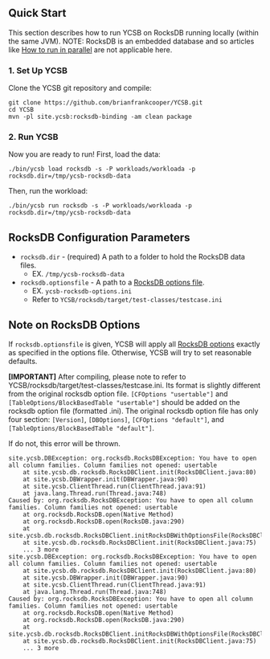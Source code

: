 <!--
Copyright (c) 2012 - 2018 YCSB contributors. All rights reserved.

Licensed under the Apache License, Version 2.0 (the "License"); you
may not use this file except in compliance with the License. You
may obtain a copy of the License at

http://www.apache.org/licenses/LICENSE-2.0

Unless required by applicable law or agreed to in writing, software
distributed under the License is distributed on an "AS IS" BASIS,
WITHOUT WARRANTIES OR CONDITIONS OF ANY KIND, either express or
implied. See the License for the specific language governing
permissions and limitations under the License. See accompanying
LICENSE file.
-->

## Quick Start

This section describes how to run YCSB on RocksDB running locally (within the same JVM).
NOTE: RocksDB is an embedded database and so articles like [How to run in parallel](https://github.com/brianfrankcooper/YCSB/wiki/Running-a-Workload-in-Parallel) are not applicable here.

### 1. Set Up YCSB

Clone the YCSB git repository and compile:

    git clone https://github.com/brianfrankcooper/YCSB.git
    cd YCSB
    mvn -pl site.ycsb:rocksdb-binding -am clean package

### 2. Run YCSB

Now you are ready to run! First, load the data:

    ./bin/ycsb load rocksdb -s -P workloads/workloada -p rocksdb.dir=/tmp/ycsb-rocksdb-data

Then, run the workload:

    ./bin/ycsb run rocksdb -s -P workloads/workloada -p rocksdb.dir=/tmp/ycsb-rocksdb-data

## RocksDB Configuration Parameters

* ```rocksdb.dir``` - (required) A path to a folder to hold the RocksDB data files.
    * EX. ```/tmp/ycsb-rocksdb-data```
* ```rocksdb.optionsfile``` - A path to a [RocksDB options file](https://github.com/facebook/rocksdb/wiki/RocksDB-Options-File).
    * EX. ```ycsb-rocksdb-options.ini```
    * Refer to ```YCSB/rocksdb/target/test-classes/testcase.ini```

## Note on RocksDB Options

If `rocksdb.optionsfile` is given, YCSB will apply all [RocksDB options](https://github.com/facebook/rocksdb/wiki/Setup-Options-and-Basic-Tuning) exactly as specified in the options file.
Otherwise, YCSB will try to set reasonable defaults.

**[IMPORTANT]** After compiling, please note to refer to YCSB/rocksdb/target/test-classes/testcase.ini. Its format is slightly different from the original rocksdb option file.
```[CFOptions "usertable"]``` and ```[TableOptions/BlockBasedTable "usertable"]``` should be added on the rocksdb option file (formatted .ini). The original rocksdb option file has only four section: ```[Version]```, ```[DBOptions]```, ```[CFOptions "default"]```, and ```[TableOptions/BlockBasedTable "default"]```.

If do not, this error will be thrown.

    site.ycsb.DBException: org.rocksdb.RocksDBException: You have to open all column families. Column families not opened: usertable
        at site.ycsb.db.rocksdb.RocksDBClient.init(RocksDBClient.java:80)
        at site.ycsb.DBWrapper.init(DBWrapper.java:90)
        at site.ycsb.ClientThread.run(ClientThread.java:91)
        at java.lang.Thread.run(Thread.java:748)
    Caused by: org.rocksdb.RocksDBException: You have to open all column families. Column families not opened: usertable
        at org.rocksdb.RocksDB.open(Native Method)
        at org.rocksdb.RocksDB.open(RocksDB.java:290)
        at site.ycsb.db.rocksdb.RocksDBClient.initRocksDBWithOptionsFile(RocksDBClient.java:108)
        at site.ycsb.db.rocksdb.RocksDBClient.init(RocksDBClient.java:75)
        ... 3 more
    site.ycsb.DBException: org.rocksdb.RocksDBException: You have to open all column families. Column families not opened: usertable
        at site.ycsb.db.rocksdb.RocksDBClient.init(RocksDBClient.java:80)
        at site.ycsb.DBWrapper.init(DBWrapper.java:90)
        at site.ycsb.ClientThread.run(ClientThread.java:91)
        at java.lang.Thread.run(Thread.java:748)
    Caused by: org.rocksdb.RocksDBException: You have to open all column families. Column families not opened: usertable
        at org.rocksdb.RocksDB.open(Native Method)
        at org.rocksdb.RocksDB.open(RocksDB.java:290)
        at site.ycsb.db.rocksdb.RocksDBClient.initRocksDBWithOptionsFile(RocksDBClient.java:108)
        at site.ycsb.db.rocksdb.RocksDBClient.init(RocksDBClient.java:75)
        ... 3 more
